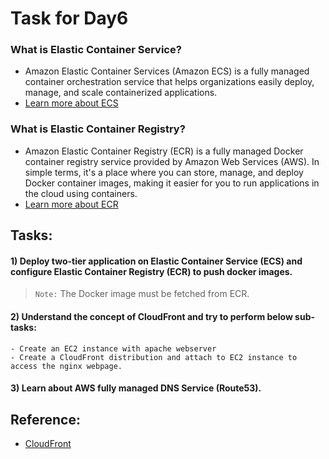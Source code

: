 # Task for Day6

### What is Elastic Container Service?
  - Amazon Elastic Container Services (Amazon ECS) is a fully managed container orchestration service that helps organizations easily deploy, manage, and scale containerized applications.
  - <a href="https://aws.amazon.com/ecs/features/"> Learn more about ECS </a>

### What is Elastic Container Registry?
  - Amazon Elastic Container Registry (ECR) is a fully managed Docker container registry service provided by Amazon Web Services (AWS). In simple terms, it's a place where you can store, manage, and deploy Docker container images, making it easier for you to run applications in the cloud using containers.
  - <a href="https://docs.aws.amazon.com/AmazonECR/latest/userguide/what-is-ecr.html"> Learn more about ECR </a>

## Tasks:
#### 1) Deploy two-tier application on Elastic Container Service (ECS) and configure Elastic Container Registry (ECR) to push docker images.
> `Note:` The Docker image must be fetched from ECR.

#### 2) Understand the concept of CloudFront and try to perform below sub-tasks:
    - Create an EC2 instance with apache webserver
    - Create a CloudFront distribution and attach to EC2 instance to access the nginx webpage.

#### 3) Learn about AWS fully managed DNS Service (Route53). 


## Reference:
 - <a href="https://www.linkedin.com/posts/madhup-pandey-0311821b3_awscloud-aws-cloud-activity-7133303181345718272-cToL?utm_source=share&utm_medium=member_desktop"> CloudFront </a> 
